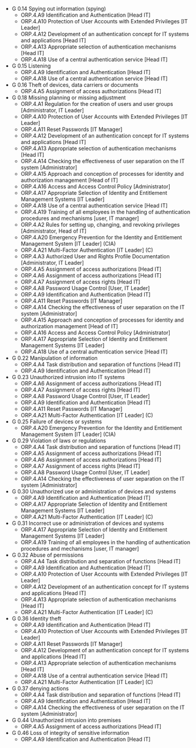 * G 0.14 Spying out information (spying)
  * ORP.4.A9 Identification and Authentication [Head IT]
  * ORP.4.A10 Protection of User Accounts with Extended Privileges [IT Leader]
  * ORP.4.A12 Development of an authentication concept for IT systems and applications [Head IT]
  * ORP.4.A13 Appropriate selection of authentication mechanisms [Head IT]
  * ORP.4.A18 Use of a central authentication service [Head IT]
* G 0.15 Listening
  * ORP.4.A9 Identification and Authentication [Head IT]
  * ORP.4.A18 Use of a central authentication service [Head IT]
* G 0.16 Theft of devices, data carriers or documents
  * ORP.4.A5 Assignment of access authorizations [Head IT]
* G 0.18 Missing planning or missing adjustment
  * ORP.4.A1 Regulation for the creation of users and user groups [Administrator, IT Leader]
  * ORP.4.A10 Protection of User Accounts with Extended Privileges [IT Leader]
  * ORP.4.A11 Reset Passwords [IT Manager]
  * ORP.4.A12 Development of an authentication concept for IT systems and applications [Head IT]
  * ORP.4.A13 Appropriate selection of authentication mechanisms [Head IT]
  * ORP.4.A14 Checking the effectiveness of user separation on the IT system [Administrator]
  * ORP.4.A15 Approach and conception of processes for identity and authorization management [Head of IT]
  * ORP.4.A16 Access and Access Control Policy [Administrator]
  * ORP.4.A17 Appropriate Selection of Identity and Entitlement Management Systems [IT Leader]
  * ORP.4.A18 Use of a central authentication service [Head IT]
  * ORP.4.A19 Training of all employees in the handling of authentication procedures and mechanisms [user, IT manager]
  * ORP.4.A2 Rules for setting up, changing, and revoking privileges [Administrator, Head of IT]
  * ORP.4.A20 Emergency Prevention for the Identity and Entitlement Management System [IT Leader] (CIA)
  * ORP.4.A21 Multi-Factor Authentication [IT Leader] (C)
  * ORP.4.A3 Authorized User and Rights Profile Documentation [Administrator, IT Leader]
  * ORP.4.A5 Assignment of access authorizations [Head IT]
  * ORP.4.A6 Assignment of access authorizations [Head IT]
  * ORP.4.A7 Assignment of access rights [Head IT]
  * ORP.4.A8 Password Usage Control [User, IT Leader]
  * ORP.4.A9 Identification and Authentication [Head IT]
  * ORP.4.A11 Reset Passwords [IT Manager]
  * ORP.4.A14 Checking the effectiveness of user separation on the IT system [Administrator]
  * ORP.4.A15 Approach and conception of processes for identity and authorization management [Head of IT]
  * ORP.4.A16 Access and Access Control Policy [Administrator]
  * ORP.4.A17 Appropriate Selection of Identity and Entitlement Management Systems [IT Leader]
  * ORP.4.A18 Use of a central authentication service [Head IT]
* G 0.22 Manipulation of information
  * ORP.4.A4 Task distribution and separation of functions [Head IT]
  * ORP.4.A9 Identification and Authentication [Head IT]
* G 0.23 Unauthorized intrusion into IT systems
  * ORP.4.A6 Assignment of access authorizations [Head IT]
  * ORP.4.A7 Assignment of access rights [Head IT]
  * ORP.4.A8 Password Usage Control [User, IT Leader]
  * ORP.4.A9 Identification and Authentication [Head IT]
  * ORP.4.A11 Reset Passwords [IT Manager]
  * ORP.4.A21 Multi-Factor Authentication [IT Leader] (C)
* G 0.25 Failure of devices or systems
  * ORP.4.A20 Emergency Prevention for the Identity and Entitlement Management System [IT Leader] (CIA)
* G 0.29 Violation of laws or regulations
  * ORP.4.A4 Task distribution and separation of functions [Head IT]
  * ORP.4.A5 Assignment of access authorizations [Head IT]
  * ORP.4.A6 Assignment of access authorizations [Head IT]
  * ORP.4.A7 Assignment of access rights [Head IT]
  * ORP.4.A8 Password Usage Control [User, IT Leader]
  * ORP.4.A14 Checking the effectiveness of user separation on the IT system [Administrator]
* G 0.30 Unauthorized use or administration of devices and systems
  * ORP.4.A9 Identification and Authentication [Head IT]
  * ORP.4.A17 Appropriate Selection of Identity and Entitlement Management Systems [IT Leader]
  * ORP.4.A21 Multi-Factor Authentication [IT Leader] (C)
* G 0.31 Incorrect use or administration of devices and systems
  * ORP.4.A17 Appropriate Selection of Identity and Entitlement Management Systems [IT Leader]
  * ORP.4.A19 Training of all employees in the handling of authentication procedures and mechanisms [user, IT manager]
* G 0.32 Abuse of permissions
  * ORP.4.A4 Task distribution and separation of functions [Head IT]
  * ORP.4.A9 Identification and Authentication [Head IT]
  * ORP.4.A10 Protection of User Accounts with Extended Privileges [IT Leader]
  * ORP.4.A12 Development of an authentication concept for IT systems and applications [Head IT]
  * ORP.4.A13 Appropriate selection of authentication mechanisms [Head IT]
  * ORP.4.A21 Multi-Factor Authentication [IT Leader] (C)
* G 0.36 Identity theft
  * ORP.4.A9 Identification and Authentication [Head IT]
  * ORP.4.A10 Protection of User Accounts with Extended Privileges [IT Leader]
  * ORP.4.A11 Reset Passwords [IT Manager]
  * ORP.4.A12 Development of an authentication concept for IT systems and applications [Head IT]
  * ORP.4.A13 Appropriate selection of authentication mechanisms [Head IT]
  * ORP.4.A18 Use of a central authentication service [Head IT]
  * ORP.4.A21 Multi-Factor Authentication [IT Leader] (C)
* G 0.37 denying actions
  * ORP.4.A4 Task distribution and separation of functions [Head IT]
  * ORP.4.A9 Identification and Authentication [Head IT]
  * ORP.4.A14 Checking the effectiveness of user separation on the IT system [Administrator]
* G 0.44 Unauthorized intrusion into premises
  * ORP.4.A5 Assignment of access authorizations [Head IT]
* G 0.46 Loss of integrity of sensitive information
  * ORP.4.A9 Identification and Authentication [Head IT]
